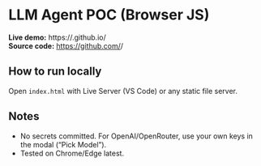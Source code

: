 # LLM Agent POC (Browser JS)

**Live demo:** https://<your-username>.github.io/<repo-name>  
**Source code:** https://github.com/<your-username>/<repo-name>

## How to run locally
Open `index.html` with Live Server (VS Code) or any static file server.

## Notes
- No secrets committed. For OpenAI/OpenRouter, use your own keys in the modal (“Pick Model”).
- Tested on Chrome/Edge latest.
